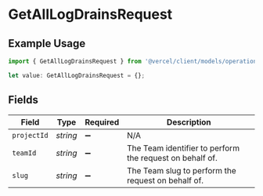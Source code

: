 # GetAllLogDrainsRequest

## Example Usage

```typescript
import { GetAllLogDrainsRequest } from '@vercel/client/models/operations';

let value: GetAllLogDrainsRequest = {};
```

## Fields

| Field       | Type     | Required           | Description                                              |
| ----------- | -------- | ------------------ | -------------------------------------------------------- |
| `projectId` | _string_ | :heavy_minus_sign: | N/A                                                      |
| `teamId`    | _string_ | :heavy_minus_sign: | The Team identifier to perform the request on behalf of. |
| `slug`      | _string_ | :heavy_minus_sign: | The Team slug to perform the request on behalf of.       |
